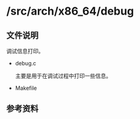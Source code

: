 # /src/arch/x86_64/debug

## 文件说明

调试信息打印。

- debug.c

  主要是用于在调试过程中打印一些信息。

- Makefile
  


## 参考资料

